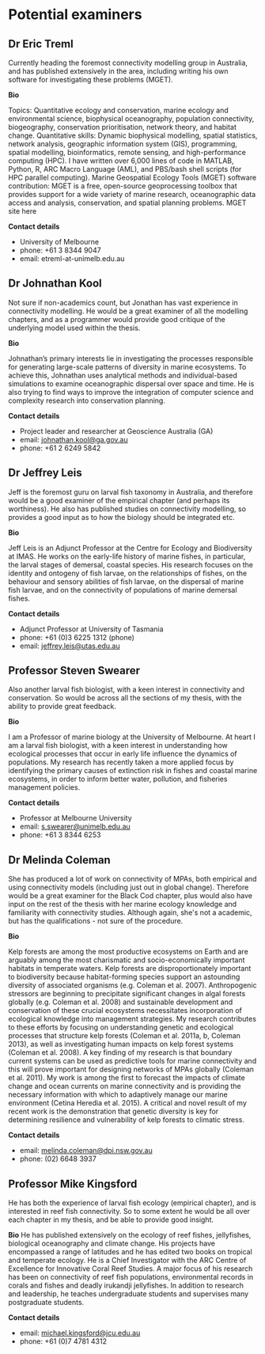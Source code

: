 # Potential examiners

## Dr Eric Treml

Currently heading the foremost connectivity modelling group in Australia, and has published extensively in the area, including writing his own software for investigating these problems (MGET).

**Bio**

Topics: Quantitative ecology and conservation, marine ecology and environmental science, biophysical oceanography, population connectivity, biogeography, conservation prioritisation, network theory, and habitat change.
Quantitative skills: Dynamic biophysical modelling, spatial statistics, network analysis, geographic information system (GIS), programming, spatial modelling, bioinformatics, remote sensing, and high-performance computing (HPC). I have written over 6,000 lines of code in MATLAB, Python, R, ARC Macro Language (AML), and PBS/bash shell scripts (for HPC parallel computing).
Marine Geospatial Ecology Tools (MGET) software contribution: MGET is a free, open-source geoprocessing toolbox that provides support for a wide variety of marine research, oceanographic data access and analysis, conservation, and spatial planning problems. MGET site here

**Contact details**

- University of Melbourne
- phone: +61 3 8344 9047
- email: etreml-at-unimelb.edu.au

## Dr Johnathan Kool

Not sure if non-academics count, but Jonathan has vast experience in connectivity modelling. He would be a great examiner of all the modelling chapters, and as a programmer would provide good critique of the underlying model used within the thesis.

**Bio**

Johnathan’s primary interests lie in investigating the processes responsible for generating large-scale patterns of diversity in marine ecosystems. To achieve this, Johnathan uses analytical methods and individual-based simulations to examine oceanographic dispersal over space and time. He is also trying to find ways to improve the integration of computer science and complexity research into conservation planning.

**Contact details**

- Project leader and researcher at Geoscience Australia (GA)
- email: johnathan.kool@ga.gov.au
- phone: +61 2 6249 5842

## Dr Jeffrey Leis

Jeff is the foremost guru on larval fish taxonomy in Australia, and therefore would be a good examiner of the empirical chapter (and perhaps its worthiness). He also has published studies on connectivity modelling, so provides a good input as to how the biology should be integrated etc.

**Bio**

Jeff Leis is an Adjunct Professor at the Centre for Ecology and Biodiversity at IMAS.  He works on the early-life history of marine fishes, in particular, the larval stages of demersal, coastal species. His research focuses on the identity and ontogeny of fish larvae, on the relationships of fishes, on the behaviour and sensory abilities of fish larvae, on the dispersal of marine fish larvae, and on the connectivity of populations of marine demersal fishes.

**Contact details**

- Adjunct Professor at University of Tasmania
- phone: +61 (0)3 6225 1312 (phone)
- email: jeffrey.leis@utas.edu.au

## Professor Steven Swearer

Also another larval fish biologist, with a keen interest in connectivity and conservation. So would be across all the sections of my thesis, with the ability to provide great feedback.

**Bio**

I am a Professor of marine biology at the University of Melbourne. At heart I am a larval fish biologist, with a keen interest in understanding how ecological processes that occur in early life influence the dynamics of populations. My research has recently taken a more applied focus by identifying the primary causes of extinction risk in fishes and coastal marine ecosystems, in order to inform better water, pollution, and fisheries management policies.

**Contact details**

- Professor at Melbourne University
- email: s.swearer@unimelb.edu.au
- phone: +61 3 8344 6253

## Dr Melinda Coleman

She has produced a lot of work on connectivity of MPAs, both empirical and using connectivity models (including just out in global change). Therefore would be a great examiner for the Black Cod chapter, plus would also have input on the rest of the thesis with her marine ecology knowledge and familiarity with connectivity studies.  Although again, she's not a academic, but has the qualifications - not sure of the procedure.

**Bio**

Kelp forests are among the most productive ecosystems on Earth and are arguably among the most charismatic and socio-economically important habitats in temperate waters. Kelp forests are disproportionately important to biodiversity because habitat-forming species support an astounding diversity of associated organisms (e.g. Coleman et al. 2007). Anthropogenic stressors are beginning to precipitate significant changes in algal forests globally (e.g. Coleman et al. 2008) and sustainable development and conservation of these crucial ecosystems necessitates incorporation of ecological knowledge into management strategies. My research contributes to these efforts by focusing on understanding genetic and ecological processes that structure kelp forests (Coleman et al. 2011a, b, Coleman 2013), as well as investigating human impacts on kelp forest systems (Coleman et al. 2008). A key finding of my research is that boundary current systems can be used as predictive tools for marine connectivity and this will prove important for designing networks of MPAs globally (Coleman et al. 2011). My work is among the first to forecast the impacts of climate change and ocean currents on marine connectivity and is providing the necessary information with which to adaptively manage our marine environment (Cetina Heredia et al. 2015). A critical and novel result of my recent work is the demonstration that genetic diversity is key for determining resilience and vulnerability of kelp forests to climatic stress.

**Contact details**

- email: melinda.coleman@dpi.nsw.gov.au
- phone: (02) 6648 3937

## Professor Mike Kingsford

He has both the experience of larval fish ecology (empirical chapter), and is interested in reef fish connectivity. So to some extent he would be all over each chapter in my thesis, and be able to provide good insight.

**Bio**
He has published extensively on the ecology of reef fishes, jellyfishes, biological oceanography and climate change. His projects have encompassed a range of latitudes and he has edited two books on tropical and temperate ecology. He is a Chief Investigator with the ARC Centre of Excellence for Innovative Coral Reef Studies. A major focus of his research has been on connectivity of reef fish populations, environmental records in corals and fishes and deadly irukandji jellyfishes. In addition to research and leadership, he teaches undergraduate students and supervises many postgraduate students.

**Contact details**

- email: michael.kingsford@jcu.edu.au
- phone: +61 (0)7 4781 4312
